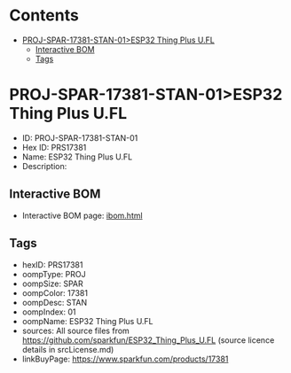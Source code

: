 



Contents
========

* [PROJ-SPAR-17381-STAN-01>ESP32 Thing Plus U.FL](#proj-spar-17381-stan-01esp32-thing-plus-ufl)
	* [Interactive BOM](#interactive-bom)
	* [Tags](#tags)

# PROJ-SPAR-17381-STAN-01>ESP32 Thing Plus U.FL

- ID: PROJ-SPAR-17381-STAN-01
- Hex ID: PRS17381
- Name: ESP32 Thing Plus U.FL
- Description: 

## Interactive BOM

- Interactive BOM page: [ibom.html](kicad/bom/ibom.html)

## Tags

- hexID: PRS17381
- oompType: PROJ
- oompSize: SPAR
- oompColor: 17381
- oompDesc: STAN
- oompIndex: 01
- oompName: ESP32 Thing Plus U.FL
- sources: All source files from https://github.com/sparkfun/ESP32_Thing_Plus_U.FL (source licence details in srcLicense.md)
- linkBuyPage: https://www.sparkfun.com/products/17381

